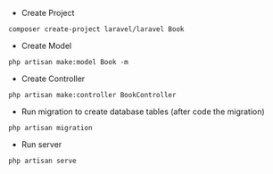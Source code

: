 - Create Project
```
composer create-project laravel/laravel Book
```
- Create Model
```
php artisan make:model Book -m
```
- Create Controller
```
php artisan make:controller BookController
```
- Run migration to create database tables (after code the migration)
```
php artisan migration
```
- Run server
```
php artisan serve
```